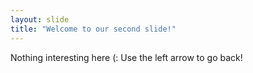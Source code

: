 ```yaml
---
layout: slide
title: "Welcome to our second slide!"
---
```

Nothing interesting here (:
Use the left arrow to go back!